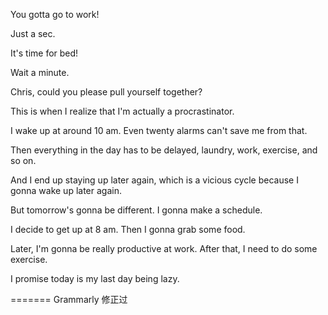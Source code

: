 You gotta go to work!

Just a sec.

It's time for bed!

Wait a minute.

Chris, could you please pull yourself together?

This is when I realize that I'm actually a procrastinator.

I wake up at around 10 am. Even twenty alarms can't save me from that.

Then everything in the day has to be delayed, laundry, work, exercise, and so on.

 And I end up staying up later again, which is a vicious cycle because I gonna wake up later again.

But tomorrow's gonna be different. I gonna make a schedule.

I decide to get up at 8 am. Then I gonna grab some food.

Later, I'm gonna be really productive at work. After that, I need to do some exercise.

I promise today is my last day being lazy.



======= Grammarly 修正过

